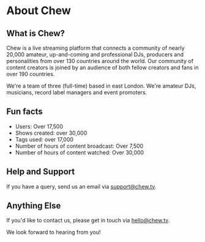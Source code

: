 # About Chew

## What is Chew?

Chew is a live streaming platform that connects a community of nearly 20,000 amateur, up-and-coming and professional DJs, producers and personalities from over 130 countries around the world. Our community of content creators is joined by an audience of both fellow creators and fans in over 190 countries. 

We're a team of three (full-time) based in east London. We're amateur DJs, musicians, record label managers and event promoters. 

## Fun facts
- Users: Over 17,500
- Shows created: over 30,000
- Tags used: over 17,000
- Number of hours of content broadcast: Over 7,500
- Number of hours of content watched: Over 30,000

## Help and Support

If you have a query, send us an email via [support@chew.tv](mailto:support@chew.tv).

## Anything Else

If you'd like to contact us, please get in touch via [hello@chew.tv](mailto:hello@chew.tv). 

We look forward to hearing from you!
